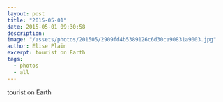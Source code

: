 ```yaml
---
layout: post
title: "2015-05-01"
date: 2015-05-01 09:30:58
description: 
image: "/assets/photos/201505/2909fd4b5389126c6d30ca90831a9003.jpg"
author: Elise Plain
excerpt: tourist on Earth
tags: 
  - photos
  - all
---
```


tourist on Earth
<p></p>

